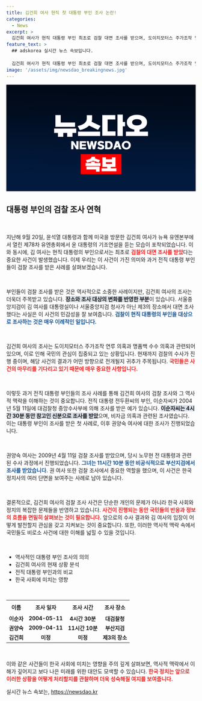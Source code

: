 ```yaml
---
title: 김건희 여사 현직 첫 대통령 부인 조사 논란!
categories:
  - News
excerpt: >
  김건희 여사가 현직 대통령 부인 최초로 검찰 대면 조사를 받으며, 도이치모터스 주가조작 및 명품백 수수 의혹의 핵심 인물로 떠올랐습니다. 정치적 파장이 예상되는 이 사건의 배경과 향후 전개를 자세히 살펴봅니다.
feature_text: >
  ## adskorea 실시간 뉴스 속보입니다.

  김건희 여사가 현직 대통령 부인 최초로 검찰 대면 조사를 받으며, 도이치모터스 주가조작 및 명품백 수수 의혹의 핵심 인물로 떠올랐습니다. 정치적 파장이 예상되는 이 사건의 배경과 향후 전개를 자세히 살펴봅니다.
image: '/assets/img/newsdao_breakingnews.jpg'
---
```


<p><img src="/assets/img/newsdao_breakingnews.jpg" alt="adskorea 속보" /></p>

<h2 data-ke-size="size26">대통령 부인의 검찰 조사 연혁</h2>

<p data-ke-size="size16">&nbsp;</p> 

<p>지난해 9월 20일, 윤석열 대통령과 함께 미국을 방문한 김건희 여사가 뉴욕 유엔본부에서 열린 제78차 유엔총회에서 윤 대통령의 기조연설을 듣는 모습이 포착되었습니다. 이와 동시에, 김 여사는 현직 대통령의 부인으로서는 최초로 <b><span style="color: #ee2323;">검찰의 대면 조사를 받았</span></b>다는 중요한 사건이 발생했습니다. 이제 우리는 이 사건이 가진 의미와 과거 전직 대통령 부인들이 검찰 조사를 받은 사례를 살펴보겠습니다.</p>

<p data-ke-size="size16">&nbsp;</p>

<p>부인들이 검찰 조사를 받은 것은 역사적으로 소중한 사례이지만, 김건희 여사의 조사는 더욱더 주목받고 있습니다. <b><span style="background-color: #21538527;">장소와 조사 대상의 변화를 반영한 부분</span></b>이 있습니다. 서울중앙지검이 김 여사를 대통령실이나 서울중앙지검 청사가 아닌 제3의 장소에서 대면 조사했다는 사실은 이 사건의 민감성을 잘 보여줍니다. <b><span style="color: #1a5490;">검찰이 현직 대통령의 부인을 대상으로 조사하는 것은 매우 이례적인 일입니다.</span></b></p>

<p data-ke-size="size16">&nbsp;</p>

<p>김건희 여사의 조사는 도이치모터스 주가조작 연루 의혹과 명품백 수수 의혹과 관련되어 있으며, 이로 인해 국민의 관심이 집중되고 있는 상황입니다. 현재까지 검찰의 수사가 진행 중이며, 해당 사건의 결과가 어떤 방향으로 전개될지 귀추가 주목됩니다. <b><span style="color: #ee2323;">국민들은 사건의 마무리를 기다리고 있기 때문에 매우 중요한 사항입니다.</span></b></p>

<p data-ke-size="size16">&nbsp;</p>

<p>이렇듯 과거 전직 대통령 부인들의 조사 사례를 통해 김건희 여사의 검찰 조사와 그 역사적 맥락을 이해하는 것이 중요합니다. 전직 대통령 전두환씨의 부인, 이순자씨가 2004년 5월 11일에 대검찰청 중앙수사부에 의해 조사를 받은 예가 있습니다. <b><span style="background-color: #21538527;">이순자씨는 4시간 30분 동안 참고인 신분으로 조사를 받았</span></b>으며, 비자금 의혹과 관련된 조사였습니다. 이는 대통령 부인이 조사를 받은 첫 사례로, 이후 권양숙 여사에 대한 조사가 진행되었습니다.</p>

<p data-ke-size="size16">&nbsp;</p>

<p>권양숙 여사는 2009년 4월 11일 검찰 조사를 받았으며, 당시 노무현 전 대통령과 관련된 수사 과정에서 진행되었습니다. <b><span style="color: #1a5490;">그녀는 11시간 10분 동안 비공식적으로 부산지검에서 조사를 받았습니다.</span></b> 권 여사 또한 검찰 조사에서 중요한 역할을 했으며, 이 사건은 한국 정치사의 여러 단면을 보여주는 사례로 남아 있습니다.</p>

<p data-ke-size="size16">&nbsp;</p>

<p>결론적으로, 김건희 여사의 검찰 조사 사건은 단순한 개인의 문제가 아니라 한국 사회와 정치의 복잡한 문제들을 반영하고 있습니다. <b><span style="color: #ee2323;">사건이 진행되는 동안 국민들의 반응과 정보의 흐름을 면밀히 살펴보는 것이 필요합니다.</span></b> 앞으로의 수사 결과와 김 여사의 입장이 어떻게 발전할지 관심을 갖고 지켜보는 것이 중요합니다. 또한, 이러한 역사적 맥락 속에서 국민들도 비로소 사건에 대한 이해를 넓힐 수 있을 것입니다. </p>

<p data-ke-size="size16">&nbsp;</p> 

<ul>
    <li>역사적인 대통령 부인 조사의 의의</li>
    <li>김건희 여사의 현재 상황 분석</li>
    <li>전직 대통령 부인과의 비교</li>
    <li>한국 사회에 미치는 영향</li>
</ul>

<p data-ke-size="size16">&nbsp;</p>

<table style="width: 100%; border-collapse: collapse;">
<tr>
    <th style="text-align: center; height: 29px;"><b>이름</b></th>
    <th style="text-align: center; height: 29px;"><b>조사 일자</b></th>
    <th style="text-align: center; height: 29px;"><b>조사 시간</b></th>
    <th style="text-align: center; height: 29px;"><b>조사 장소</b></th>
</tr>
<tr>
    <td style="text-align: center; height: 17px;"><b>이순자</b></td>
    <td style="text-align: center; height: 17px;"><b>2004-05-11</b></td>
    <td style="text-align: center; height: 17px;"><b>4시간 30분</b></td>
    <td style="text-align: center; height: 17px;"><b>대검찰청</b></td>
</tr>
<tr>
    <td style="text-align: center; height: 17px;"><b>권양숙</b></td>
    <td style="text-align: center; height: 17px;"><b>2009-04-11</b></td>
    <td style="text-align: center; height: 17px;"><b>11시간 10분</b></td>
    <td style="text-align: center; height: 17px;"><b>부산지검</b></td>
</tr>
<tr>
    <td style="text-align: center; height: 17px;"><b>김건희</b></td>
    <td style="text-align: center; height: 17px;"><b>미정</b></td>
    <td style="text-align: center; height: 17px;"><b>미정</b></td>
    <td style="text-align: center; height: 17px;"><b>제3의 장소</b></td>
</tr>
</table>

<p data-ke-size="size16">&nbsp;</p> 

<p>이와 같은 사건들이 한국 사회에 미치는 영향을 주의 깊게 살펴보면, 역사적 맥락에서 이해가 깊어지고 보다 나은 미래를 위한 대안도 모색할 수 있습니다. <b><span style="color: #ee2323;">한국 정치는 앞으로 이러한 상황을 어떻게 처리할지를 관찰하며 더욱 성숙해질 여지를 보여줍니다.</span></b></p>
실시간 뉴스 속보는, <a href="https://newsdao.kr" rel="dofollow">https://newsdao.kr</a>


